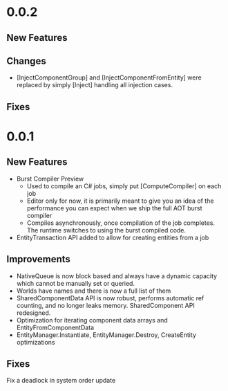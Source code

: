 # 0.0.2

## New Features

## Changes
* [InjectComponentGroup] and [InjectComponentFromEntity] were replaced by simply [Inject] handling all injection cases.

## Fixes

# 0.0.1

## New Features
* Burst Compiler Preview
    * Used to compile an C# jobs, simply put  [ComputeCompiler] on each job 
    * Editor only for now, it is primarily meant to give you an idea of the performance you can expect when we ship the full AOT burst compiler
    * Compiles asynchronously, once compilation of the job completes. The runtime switches to using the burst compiled code.
* EntityTransaction API added to allow for creating entities from a job

## Improvements
* NativeQueue is now block based and always have a dynamic capacity which cannot be manually set or queried.
* Worlds have names and there is now a full list of them
* SharedComponentData API is now robust, performs automatic ref counting, and no longer leaks memory. SharedComponent API redesigned.
* Optimization for iterating component data arrays and EntityFromComponentData
* EntityManager.Instantiate, EntityManager.Destroy, CreateEntity optimizations


## Fixes
Fix a deadlock in system order update
